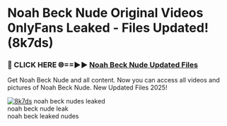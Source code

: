 # Noah Beck Nude Original Videos 0nlyFans Leaked - Files Updated! (8k7ds)

<h3>🔴 CLICK HERE 🌐==►► <a href="https://tinyurl.com/5h6xmrr3" rel="nofollow">Noah Beck Nude Updated Files</a></h3>

Get Noah Beck Nude and all content. Now you can access all videos and pictures of Noah Beck Nude. New Updated Files 2025!

[![8k7ds](https://i.imgur.com/KVD873Z.gif)](https://tinyurl.com/5h6xmrr3)
noah beck nudes leaked<br>
noah beck nude leak<br>
noah beck leaked nudes